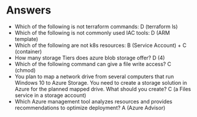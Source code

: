 # Answers

- Which of the following is not terraform commands: D (terraform ls)
- Which of the following is not commonly used IAC tools: D (ARM template)
- Which of the following are not k8s resources: B (Service Account) + C (container)
- How many storage Tiers does azure blob storage offer? D (4)
- Which of the following command can give a file write access? C (chmod)
- You plan to map a network drive from several computers that run Windows 10 to Azure Storage. You need to create a storage
solution in Azure for the planned mapped drive. What should you create? C (a Files service in a storage account)
- Which Azure management tool analyzes resources and provides recommendations to optimize deployment? A (Azure Advisor)
